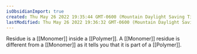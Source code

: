 ```yaml
---
isObsidianImport: true
created: Thu May 26 2022 19:35:44 GMT-0600 (Mountain Daylight Saving Time)
lastModified: Thu May 26 2022 19:36:32 GMT-0600 (Mountain Daylight Saving Time)
---
```

Residue is a [[Monomer]] inside a [[Polymer]]. A [[Monomer]] residue is different from a [[Monomer]] as it tells you that it is part of a [[Polymer]].